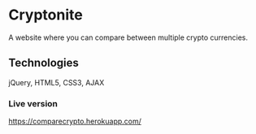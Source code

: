 # Cryptonite
A website where you can compare between multiple crypto currencies.

## Technologies
jQuery, HTML5, CSS3, AJAX


### Live version
https://comparecrypto.herokuapp.com/
